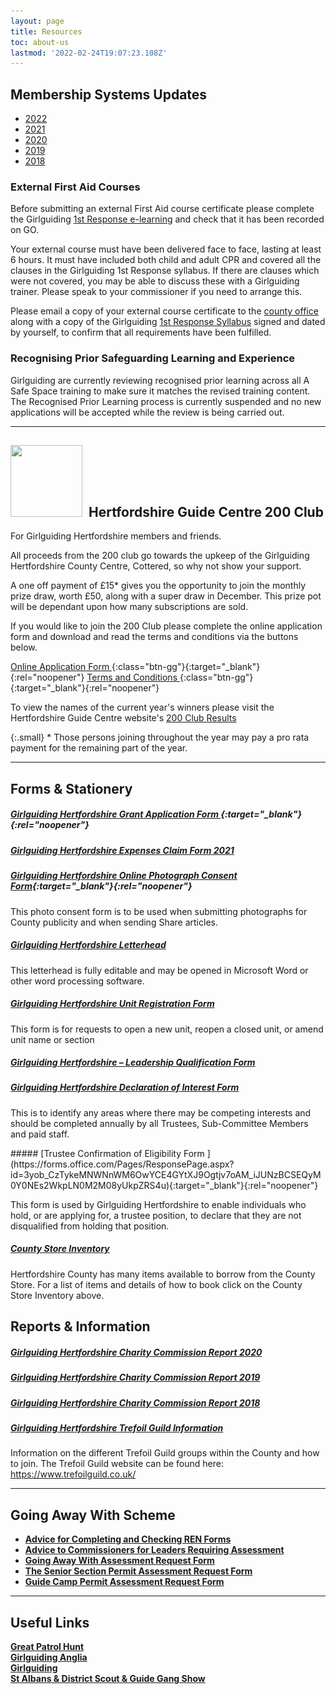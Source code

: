 ```yaml
---
layout: page
title: Resources
toc: about-us
lastmod: '2022-02-24T19:07:23.108Z'
---
```

<h2>Membership Systems Updates</h2>
<ul>
    <li><a href="/membership-system-updates/">2022</a></li>
    <li><a href="/membership-system-updates/2021/">2021</a></li>
    <li><a href="/membership-system-updates/2020/">2020</a></li>
    <li><a href="/membership-system-updates/2019/">2019</a></li>
    <li><a href="/membership-system-updates/2018/">2018</a></li>
</ul>

<h3>External First Aid Courses</h3>
<p>Before submitting an external First Aid course certificate please complete the Girlguiding <a href="https://learning.girlguiding.org.uk/login/index.php" target="_blank" rel="noopener">1st Response e-learning</a> and check that it has been recorded on GO.</p>
<p>Your external course must have been delivered face to face, lasting at least 6 hours.  It must have included both child and adult CPR and covered all the clauses in the Girlguiding 1st Response syllabus.  If there are clauses which were not covered, you may be able to discuss these with a Girlguiding trainer.  Please speak to your commissioner if you need to arrange this.</p>
<p>Please email a copy of your external course certificate to the <a href="mailto:countysec@girlguidinghertfordshire.org.uk" target="_blank" rel="noopener">county office</a> along with a copy of the Girlguiding <a href="/wp-content/uploads/2021/05/1st-response-syllabus-Nov-2020.pdf">1st Response Syllabus</a> signed and dated by yourself, to confirm that all requirements have been fulfilled.</p>

### Recognising Prior Safeguarding Learning and Experience

Girlguiding are currently reviewing recognised prior learning across all A Safe Space training to make sure it matches the revised training content. The Recognised Prior Learning process is currently suspended and no new applications will be accepted while the review is being carried out.

___

## <img loading="lazy" class="alignleft wp-image-3945" style="margin-right: 10px;" src="/wp-content/uploads/2020/12/200-Club-Logo-150x150.jpg" alt="" width="115" height="115" srcset="/wp-content/uploads/2020/12/200-Club-Logo-150x150.jpg 150w, /wp-content/uploads/2020/12/200-Club-Logo.jpg 184w" sizes="(max-width: 115px) 100vw, 115px" />Hertfordshire Guide Centre 200 Club

For Girlguiding Hertfordshire members and friends.

All proceeds from the 200 club go towards the upkeep of the Girlguiding Hertfordshire County Centre, Cottered, so why not show your support.

A one off payment of £15* gives you the opportunity to join the monthly prize draw, worth £50, along with a super draw in December. This prize pot will be dependant upon how many subscriptions are sold.

If you would like to join the 200 Club please complete the online application form and download and read the terms and conditions via the buttons below.

[Online Application Form <i class="fa fa-external-link"></i>](https://forms.office.com/Pages/ResponsePage.aspx?id=3yob_CzTykeMNWNnWM6OwZf5T0i4octErRCYrHkhHVhUMjhJOTFER1lCQ0k1S0ZVWURCRklVRUo0QS4u){:class="btn-gg"}{:target="_blank"}{:rel="noopener"} [Terms and Conditions <i class="fa fa-download"></i>](/assets/docs/2022/200_club_t_cs.docx){:class="btn-gg"}{:target="_blank"}{:rel="noopener"}

To view the names of the current year's winners please visit the Hertfordshire Guide Centre website's [200 Club Results <i class="fa fa-external-link"></i>](https://www.hertsguidecentre.co.uk/200-club.html)

{:.small}
\* Those persons joining throughout the year may pay a pro rata payment for the remaining part of the year.

___

## Forms &amp; Stationery

##### [Girlguiding Hertfordshire Grant Application Form <i class="fa fa-external-link"></i>](https://forms.office.com/Pages/ResponsePage.aspx?id=3yob_CzTykeMNWNnWM6OwRrqs7bdo19CnIwI_9Lov51UMEs3SDFBNk1XVUE1NERQTEVQT0lES1VVVy4u){:target="_blank"}{:rel="noopener"}

<h5><a href="/wp-content/uploads/2021/05/Girlguiding-Hertfordshire-Expenses-Claim-Form-2021.xlsx">Girlguiding Hertfordshire Expenses Claim Form 2021</a></h5>

##### [Girlguiding Hertfordshire Online Photograph Consent Form](https://forms.office.com/Pages/ResponsePage.aspx?id=3yob_CzTykeMNWNnWM6OwZf5T0i4octErRCYrHkhHVhUNEtGRkdCNTAzSDlJV1ZJNTZLUU9ES1EwQy4u){:target="_blank"}{:rel="noopener"}

This photo consent form is to be used when submitting photographs for County publicity and when sending Share articles.

<h5><a href="/wp-content/uploads/2021/05/Girlguiding-Hertfordshire-Letterhead.doc">Girlguiding Hertfordshire Letterhead</a></h5>
<p>This letterhead is fully editable and may be opened in Microsoft Word or other word processing software.</p>
<h5><a href="/wp-content/uploads/2021/05/Unit-Registration-Form-Oct-2020.docx">Girlguiding Hertfordshire Unit Registration Form</a></h5>
<p>This form is for requests to open a new unit, reopen a closed unit, or amend unit name or section</p>
<h5><a href="/wp-content/uploads/2021/07/Girlguiding-Hertfordshire-Leadership-Qualification-Form.docx">Girlguiding Hertfordshire &#8211; Leadership Qualification Form</a></h5>
<h5><a href="https://forms.office.com/Pages/ResponsePage.aspx?id=3yob_CzTykeMNWNnWM6OwYCE4GYtXJ9Ogtjv7oAM_iJUM0xHWVBTV1A0WkIzMzRDRzQ5VjNISUgxRy4u" target="_blank" rel="noreferrer noopener">Girlguiding Hertfordshire Declaration of Interest Form <i class="fa fa-external-link"></i></a></h5>
<p>This is to identify any areas where there may be competing interests and should be completed annually by all Trustees, Sub-Committee Members and paid staff.</p>
##### [Trustee Confirmation of Eligibility Form  <i class="fa fa-external-link"></i>](https://forms.office.com/Pages/ResponsePage.aspx?id=3yob_CzTykeMNWNnWM6OwYCE4GYtXJ9Ogtjv7oAM_iJUNzBCSEQyM0Y0NEs2WkpLN0M2M08yUkpZRS4u){:target="_blank"}{:rel="noopener"}</h5>
<p>This form is used by Girlguiding Hertfordshire to enable individuals who hold, or are applying for, a trustee position, to declare that they are not disqualified from holding that position.</p>
<h5><a href="/wp-content/uploads/2021/06/Cottered-County-Store-Inventory.pdf">County Store Inventory</a></h5>
<p>Hertfordshire County has many items available to borrow from the County Store. For a list of items and details of how to book click on the County Store Inventory above.</p>
<h2>Reports &amp; Information</h2>
<h5><a href="/wp-content/uploads/2021/07/Financial-Statements-ye-31.12.20.pdf">Girlguiding Hertfordshire Charity Commission Report 2020</a></h5>
<h5><a href="/wp-content/uploads/2021/05/Charity-Commission-Report-2019.pdf">Girlguiding Hertfordshire Charity Commission Report 2019</a></h5>
<h5><a href="/wp-content/uploads/2021/05/Charity-Commission-Report-2018.pdf">Girlguiding Hertfordshire Charity Commission Report 2018</a></h5>
<h5><a href="/wp-content/uploads/2021/05/County-Trefoil-Guild-Information.pdf">Girlguiding Hertfordshire Trefoil Guild Information</a></h5>
<p>Information on the different Trefoil Guild groups within the County and how to join.  The Trefoil Guild website can be found here: <a href="https://www.trefoilguild.co.uk/" target="_blank" rel="noopener">https://www.trefoilguild.co.uk/</a></p>
<hr />
<h2>Going Away With Scheme</h2>
<ul>
<li><strong><a href="/wp-content/uploads/2016/03/AdviceforCompletingandCheckingRENForms.pdf" target="_blank" rel="noopener noreferrer">Advice for Completing and Checking REN Forms</a></strong></li>
<li><strong><a href="/wp-content/uploads/2016/03/CommissionersAdvicetoLeaders.pdf" target="_blank" rel="noopener noreferrer">Advice to Commissioners for Leaders Requiring Assessment</a></strong></li>
<li><strong><a href="/wp-content/uploads/2016/03/Going-Away-With-Assessment-Request-Form.pdf" target="_blank" rel="noopener">Going Away With Assessment Request Form</a></strong></li>
<li><strong><a href="/wp-content/uploads/2017/05/The-Senior-Section-Permit-Assessment-Request-Form.pdf" target="_blank" rel="noopener">The Senior Section Permit Assessment Request Form</a></strong></li>
<li><a href="/wp-content/uploads/2017/05/Guide-Camp-Permit-Assessment-Request-Form.pdf" target="_blank" rel="noopener"><strong>Guide Camp Permit Assessment Request Form</strong></a></li>
</ul>
<hr />
<h2>Useful Links</h2>
<p><strong><a href="/great-patrol-hunt/" target="_blank" rel="noopener noreferrer">Great Patrol Hunt</a></strong><br />
<strong><a href="http://www.girlguiding-anglia.org.uk/" target="_blank" rel="noopener noreferrer">Girlguiding Anglia</a></strong><br />
<strong><a href="https://www.girlguiding.org.uk/" target="_blank" rel="noopener noreferrer">Girlguiding</a><br />
<a href="https://www.stalbansgangshow.com" target="_blank" rel="noopener">St Albans &amp; District Scout &amp; Guide Gang Show </a></strong></p>

